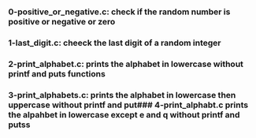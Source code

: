 ### 0-positive_or_negative.c: check if the random number is positive or negative or zero
### 1-last_digit.c: cheeck the last digit of a random integer
### 2-print_alphabet.c: prints the alphabet in lowercase without printf and puts functions
### 3-print_alphabets.c: prints the alphabet in lowercase then uppercase without printf and put### 4-print_alphabt.c prints the alpahbet in lowercase except e and q without printf and putss 
